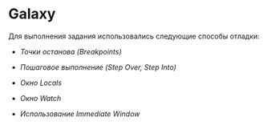 # Galaxy

Для выполнения задания использовались следующие способы отладки:

* *Точки останова (Breakpoints)*

* *Пошаговое выполнение (Step Over, Step Into)*

* *Окно Locals*

* *Окно Watch*

* *Использование Immediate Window*
